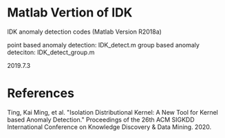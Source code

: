 # Matlab Vertion of IDK
IDK anomaly detection codes (Matlab Version R2018a)

point based anomaly detection: IDK_detect.m
group based anomaly deteciton: IDK_detect_group.m

2019.7.3

# References
Ting, Kai Ming, et al. "Isolation Distributional Kernel: A New Tool for Kernel based Anomaly Detection." Proceedings of the 26th ACM SIGKDD International Conference on Knowledge Discovery & Data Mining. 2020.
